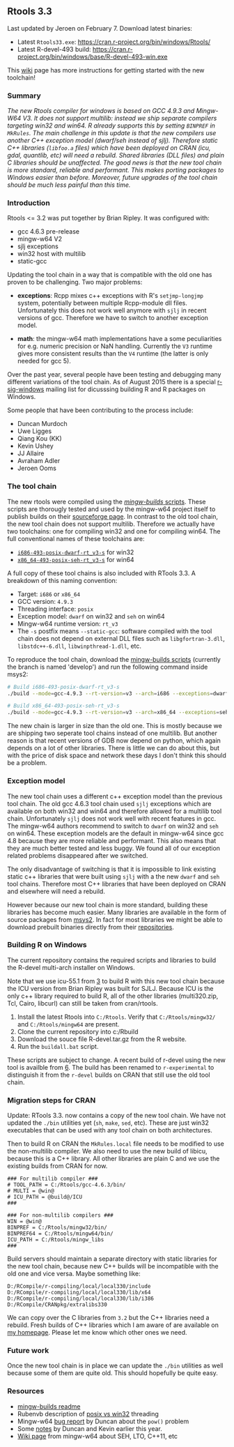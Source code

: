## Rtools 3.3

Last updated by Jeroen on February 7. Download latest binaries:

 - Latest `Rtools33.exe`: https://cran.r-project.org/bin/windows/Rtools/
 - Latest R-devel-493 build: https://cran.r-project.org/bin/windows/base/R-devel-493-win.exe

This [wiki](https://github.com/rwinlib/r-base/wiki/Testing-Packages-with-Experimental-R-Devel-Build-for-Windows) page has more instructions for getting started with the new toolchain!

### Summary

_The new Rtools compiler for windows is based on GCC 4.9.3 and Mingw-W64 V3. 
It does not support multilib: instead we ship separate compilers targeting
win32 and win64. R already supports this by setting `BINPREF` in `MkRules`.
The main challenge in this update is that the new compilers use another C++
exception model (dwarf/seh instead of sjlj). Therefore static C++ libraries
(`libfoo.a` files) which have been deployed on CRAN (icu, gdal, quantlib, 
etc) will need a rebuild. Shared libraries (DLL files) and plain C libraries
should be unaffected. The good news is that the new tool chain is more 
standard, reliable and performant. This makes porting packages to Windows 
easier than before. Moreover, future upgrades of the tool chain should be 
much less painful than this time._

### Introduction

Rtools <= 3.2 was put together by Brian Ripley. It was configured with:

 - gcc 4.6.3 pre-release
 - mingw-w64 V2
 - sjlj exceptions
 - win32 host with multilib
 - static-gcc

Updating the tool chain in a way that is compatible with the old one has
proven to be challenging. Two major problems:

 - __exceptions__: Rcpp mixes c++ exceptions with R's `setjmp-longjmp` system,
   potentially between multiple Rcpp-module dll files. Unfortunately this 
   does not work well anymore with `sjlj` in recent versions of gcc. Therefore
   we have to switch to another exception model.

 - __math__: the mingw-w64 math implementations have a some peculiarities 
   for e.g. numeric precision or NaN handling. Currently the `V3` runtime 
   gives more consistent results than the `V4` runtime (the latter is only
   needed for gcc 5).

Over the past year, several people have been testing and debugging many 
different variations of the tool chain. As of August 2015 there is a 
special [r-sig-windows][9] mailing list for dicusssing building R and R packages
on Windows.

[9]: https://stat.ethz.ch/pipermail/r-sig-windows/

Some people that have been contributing to the process include:

 - Duncan Murdoch
 - Uwe Ligges
 - Qiang Kou (KK)
 - Kevin Ushey
 - JJ Allaire
 - Avraham Adler 
 - Jeroen Ooms

### The tool chain

The new rtools were compiled using the [*mingw-builds* scripts][1]. These
scripts are thorougly tested and used by the mingw-w64 project itself to 
publish builds on their [sourceforge page][3]. In contrast to the old tool
chain, the new tool chain does not support multilib. Therefore we actually
have two toolchains: one for compiling win32 and one for compiling win64. 
The full conventional names of these toolchains are:

 - [`i686-493-posix-dwarf-rt_v3-s`](http://www.stat.ucla.edu/~jeroen/mingw-w64/archive/gcc-4.9.3/i686-493-posix-dwarf-rt_v3-s.zip) for win32
 - [`x86_64-493-posix-seh-rt_v3-s`](http://www.stat.ucla.edu/~jeroen/mingw-w64/archive/gcc-4.9.3/x86_64-493-posix-seh-rt_v3-s.zip) for win64

A full copy of these tool chains is also included with RTools 3.3.
A breakdown of this naming convention:

 - Target: `i686` or `x86_64`
 - GCC version: `4.9.3`
 - Threading interface: `posix`
 - Exception model: `dwarf` on win32 and `seh` on win64
 - Mingw-w64 runtime version: `rt_v3`
 - The `-s` postfix means `--static-gcc`: software compiled with the tool 
   chain does not depend on external DLL files such as `libgfortran-3.dll`,
   `libstdc++-6.dll`, `libwinpthread-1.dll`, etc. 

To reproduce the tool chain, download the [mingw-builds scripts][1] 
(currently the branch is named 'develop') and run the following command 
inside msys2:

```sh
# Build i686-493-posix-dwarf-rt_v3-s
./build --mode=gcc-4.9.3 --rt-version=v3 --arch=i686 --exceptions=dwarf --static-gcc --threads=posix --enable-languages=c,c++,fortran 

# Build x86_64-493-posix-seh-rt_v3-s
./build --mode=gcc-4.9.3 --rt-version=v3 --arch=x86_64 --exceptions=seh --static-gcc --threads=posix --enable-languages=c,c++,fortran
```

The new chain is larger in size than the old one. This is mostly because
we are shipping two seperate tool chains instead of one multilib. But
another reason is that recent versions of GDB now depend on python, which
again depends on a lot of other libraries. There is little we can do about
this, but with the price of disk space and network these days I don't think
this should be a problem.

[1]: https://github.com/niXman/mingw-builds/tree/develop
[2]: http://bit.ly/mingw32
[3]: http://bit.ly/mingw64
[4]: http://www.stat.ucla.edu/~jeroen/mingw-w64/archive/gcc-4.9.3/

### Exception model

The new tool chain uses a different c++ exception model than the previous
tool chain. The old gcc 4.6.3 tool chain used `sjlj` exceptions which are 
available on both win32 and win64 and therefore allowed for a multilib
tool chain. Unfortunately `sjlj` does not work well with recent features 
in gcc. The mingw-w64 authors recommend to switch to `dwarf` on win32 and 
`seh` on win64. These exception models are the default in mingw-w64 since 
gcc 4.8 because they are more reliable and performant. This also means that
they are much better tested and less buggy. We found all of our exception
related problems disappeared after we switched.

The only disadvantage of switching is that it is impossible to link existing
static c++ libraries that were built using `sjlj` with a the new `dwarf` and
`seh` tool chains. Therefore most C++ libraries that have been deployed on 
CRAN and elsewhere will need a rebuild.

However because our new tool chain is more standard, building these libraries
has become much easier. Many libraries are available in the form of source
packages from [msys2][5]. In fact for most libraries we might be able to 
download prebuilt binaries directly from their [repositories][6].

[5]: https://github.com/Alexpux/MINGW-packages/
[6]: http://repo.msys2.org/


### Building R on Windows

The current repository contains the required scripts and libraries to build
the R-devel multi-arch installer on Windows.

Note that we use icu-55.1 from [3] to build R with this new tool chain because
the ICU version from Brian Ripley was built for SJLJ. Because ICU is the only 
c++ library required to build R, all of the other libraries (multi320.zip, Tcl,
Cairo, libcurl) can still be taken from cran/rtools.

 1. Install the latest Rtools into `C:/Rtools`. Verify that `C:/Rtools/mingw32/`
    and `C:/Rtools/mingw64` are present. 
 2. Clone the current repository into c:/Rbuild
 3. Download the souce file R-devel.tar.gz from the R website.
 4. Run the `buildall.bat` script.

These scripts are subject to change. A recent build of r-devel using the new
tool is availble from [6]. The build has been renamed to `r-experimental` to
distinguish it from the `r-devel` builds on CRAN that still use the old tool 
chain.

[6]: http://www.stat.ucla.edu/~jeroen/mingw-w64/

### Migration steps for CRAN

Update: RTools 3.3. now contains a copy of the new tool chain. We have not 
updated the `./bin` utilities yet (`sh`, `make`, `sed`, etc). These are just
win32 executables that can be used with any tool chain on both architectures.

Then to build R on CRAN the `MkRules.local` file needs to be modified to use
the non-multilib compiler. We also need to use the new build of libicu, because
this is a C++ library. All other libraries are plain C and we use the existing
builds from CRAN for now.


```make
### For multilib compiler ###
# TOOL_PATH = C:/Rtools/gcc-4.6.3/bin/
# MULTI = @win@
# ICU_PATH = @build@/ICU
###

### For non-multilib compilers ###
WIN = @win@
BINPREF = C:/Rtools/mingw32/bin/
BINPREF64 = C:/Rtools/mingw64/bin/
ICU_PATH = C:/Rtools/mingw_libs
###
```

Build servers should maintain a separate directory with static libraries for the
new tool chain, because new C++ builds will be incompatible with the old one
and vice versa. Maybe something like:

```
D:/RCompile/r-compiling/local/local330/include
D:/RCompile/r-compiling/local/local330/lib/x64
D:/RCompile/r-compiling/local/local330/lib/i386
D:/RCompile/CRANpkg/extralibs330
```

We can copy over the C libraries from `3.2` but the C++ libraries need a 
rebuild. Fresh builds of C++ libraries which I am aware of are available on
[my homepage](http://www.stat.ucla.edu/~jeroen/mingw-w64/libraries/). Please
let me know which other ones we need.

### Future work

Once the new tool chain is in place we can update the `./bin` utilities 
as well because some of them are quite old. This should hopefully be
quite easy.

### Resources

 - [mingw-builds readme](https://github.com/niXman/mingw-builds/tree/develop#readme)
 - Rubenvb description of [posix vs win32](http://stackoverflow.com/a/30390278/318752) threading
 - Mingw-w64 [bug report](https://sourceforge.net/p/mingw-w64/bugs/466/) by Duncan about the `pow()` problem
 - Some [notes](https://github.com/kevinushey/RToolsToolchainUpdate/blob/master/mingwnotes.Rmd) by Duncan and Kevin earlier this year.
 - [Wiki page](http://mingw-w64.org/doku.php/contribute) from mingw-w64 about SEH, LTO, C++11, etc 
